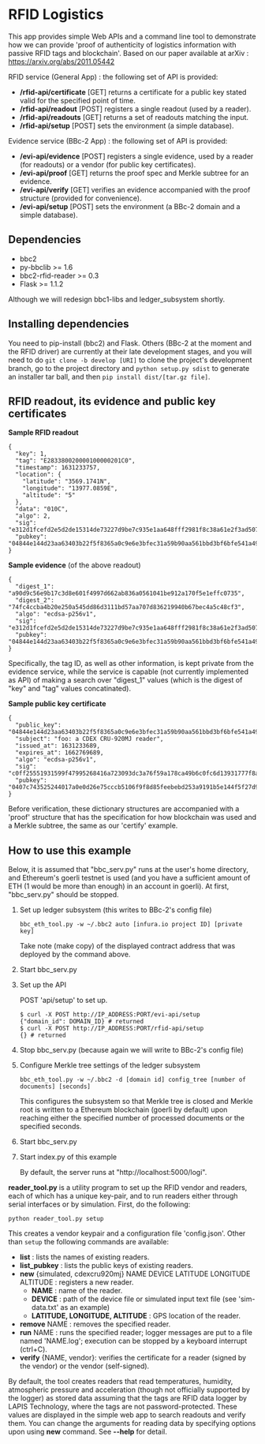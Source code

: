 RFID Logistics
==========
This app provides simple Web APIs and a command line tool to demonstrate how we can provide 'proof of authenticity of logistics information with passive RFID tags and blockchain'. Based on our paper available at arXiv : https://arxiv.org/abs/2011.05442

RFID service (General App) : the following set of API is provided:
* **/rfid-api/certificate** [GET] returns a certificate for a public key stated valid for the specified point of time.
* **/rfid-api/readout** [POST] registers a single readout (used by a reader).
* **/rfid-api/readouts** [GET] returns a set of readouts matching the input.
* **/rfid-api/setup** [POST] sets the environment (a simple database).

Evidence service (BBc-2 App) : the following set of API is provided:
* **/evi-api/evidence** [POST] registers a single evidence, used by a reader (for readouts) or a vendor (for public key certificates).
* **/evi-api/proof** [GET] returns the proof spec and Merkle subtree for an evidence.
* **/evi-api/verify** [GET] verifies an evidence accompanied with the proof structure (provided for convenience).
* **/evi-api/setup** [POST] sets the environment (a BBc-2 domain and a simple database).


## Dependencies
* bbc2
* py-bbclib >= 1.6
* bbc2-rfid-reader >= 0.3
* Flask >= 1.1.2

Although we will redesign bbc1-libs and ledger_subsystem shortly.

## Installing dependencies
You need to pip-install (bbc2) and Flask. Others (BBc-2 at the moment and the RFID driver) are currently at their late development stages, and you will need to do `git clone -b develop [URI]`  to clone the project's development branch, go to the project directory and `python setup.py sdist` to generate an installer tar ball, and then `pip install dist/[tar.gz file]`.

## RFID readout, its evidence and public key certificates
**Sample RFID readout**
```
{
  "key": 1,
  "tag": "E283380020000100000201C0",
  "timestamp": 1631233757,
  "location": {
    "latitude": "3569.1741N",
    "longitude": "13977.0859E",
    "altitude": "5"
  },
  "data": "010C",
  "algo": 2,
  "sig": "e312d1fcefd2e5d2de15314de73227d9be7c935e1aa648fff2981f8c38a61e2f3ad50710eb0c2ffc46e3a998f1f041e41c3797f03be7a9edb34e92ea9c20fd35",
  "pubkey": "04844e144d23aa63403b22f5f8365a0c9e6e3bfec31a59b90aa561bbd3bf6bfe541a49838a52e5957266c275efbf3b030db9ac5f2d31adcecfa9751c260ab03453"
}
```
**Sample evidence** (of the above readout)
```
{
  "digest_1": "a90d9c56e9b17c3d8e601f4997d662ab836a0561041be912a170f5e1effc0735",
  "digest_2": "74fc4ccba4b20e250a545dd86d3111bd57aa707d836219940b67bec4a5c48cf3",
  "algo": "ecdsa-p256v1",
  "sig": "e312d1fcefd2e5d2de15314de73227d9be7c935e1aa648fff2981f8c38a61e2f3ad50710eb0c2ffc46e3a998f1f041e41c3797f03be7a9edb34e92ea9c20fd35",
  "pubkey": "04844e144d23aa63403b22f5f8365a0c9e6e3bfec31a59b90aa561bbd3bf6bfe541a49838a52e5957266c275efbf3b030db9ac5f2d31adcecfa9751c260ab03453"
}
```
Specifically, the tag ID, as well as other information, is kept private from the evidence service, while the service is capable (not currently implemented as API) of making a search over "digest_1" values (which is the digest of "key" and "tag" values concatinated).

**Sample public key certificate**
```
{
  "public_key": "04844e144d23aa63403b22f5f8365a0c9e6e3bfec31a59b90aa561bbd3bf6bfe541a49838a52e5957266c275efbf3b030db9ac5f2d31adcecfa9751c260ab03453",
  "subject": "foo: a CDEX CRU-920MJ reader",
  "issued_at": 1631233689,
  "expires_at": 1662769689,
  "algo": "ecdsa-p256v1",
  "sig": "c0ff25551931599f47995268416a723093dc3a76f59a178ca49b6c0fc6d13931777f8a6a50c4886fc910e1312138a30f0dc74f7c85a62242d7670e59a20e6f26",
  "pubkey": "0407c743525244017a0e0d26e75cccb5106f9f8d85feebebd253a9191b5e144f5f27d914564cef54c729a9ae0f2d4fb11c7d90ac1f4530c6263f4ca6cd17fc9cb1"
}
```

Before verification, these dictionary structures are accompanied with a 'proof' structure that has the specification for how blockchain was used and a Merkle subtree, the same as our 'certify' example.

## How to use this example
Below, it is assumed that "bbc_serv.py" runs at the user's home directory, and Ethereum's goerli testnet is used (and you have a sufficient amount of ETH (1 would be more than enough) in an account in goerli). At first, "bbc_serv.py" should be stopped.

1. Set up ledger subsystem (this writes to BBc-2's config file)
    ```
    bbc_eth_tool.py -w ~/.bbc2 auto [infura.io project ID] [private key]
    ```
    Take note (make copy) of the displayed contract address that was deployed by the command above.

2. Start bbc_serv.py

3. Set up the API

    POST 'api/setup' to set up.
    ```shell
    $ curl -X POST http://IP_ADDRESS:PORT/evi-api/setup
    {"domain_id": DOMAIN_ID} # returned
    $ curl -X POST http://IP_ADDRESS:PORT/rfid-api/setup
    {} # returned
    ```

4. Stop bbc_serv.py (because again we will write to BBc-2's config file)

5. Configure Merkle tree settings of the ledger subsystem

    ```
    bbc_eth_tool.py -w ~/.bbc2 -d [domain id] config_tree [number of documents] [seconds]
    ```
        
    This configures the subsystem so that Merkle tree is closed and Merkle root is written to a Ethereum blockchain (goerli by default) upon reaching either the specified number of processed documents or the specified seconds.

6. Start bbc_serv.py

7. Start index.py of this example

    By default, the server runs at "http://localhost:5000/logi".

**reader_tool.py** is a utility program to set up the RFID vendor and readers, each of which has a unique key-pair, and to run readers either through serial interfaces or by simulation. First, do the following:

```
python reader_tool.py setup
```

This creates a vendor keypair and a configuration file 'config.json'. Other than `setup` the following commands are available:
* **list** : lists the names of existing readers.
* **list_pubkey** : lists the public keys of existing readers.
* **new** {simulated, cdexcru920mj} NAME DEVICE LATITUDE LONGITUDE ALTITUDE : registers a new reader.
  * **NAME** : name of the reader.
  * **DEVICE** : path of the device file or simulated input text file (see 'sim-data.txt' as an example)
  * **LATITUDE, LONGITUDE, ALTITUDE** : GPS location of the reader.
* **remove** NAME : removes the specified reader.
* **run** NAME : runs the specified reader; logger messages are put to a file named 'NAME.log'; execution can be stopped by a keyboard interrupt (ctrl+C).
* **verify** {NAME, vendor}: verifies the certificate for a reader (signed by the vendor) or the vendor (self-signed).

By default, the tool creates readers that read temperatures, humidity, atmospheric pressure and acceleration (though not officially supported by the logger) as stored data assuming that the tags are RFID data logger by LAPIS Technology, where the tags are not password-protected. These values are displayed in the simple web app to search readouts and verify them. You can change the arguments for reading data by specifying options upon using **new** command. See **--help** for detail.
